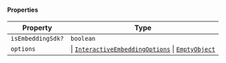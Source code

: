 #### Properties

| Property                                      | Type                                                                                                  |
| --------------------------------------------- | ----------------------------------------------------------------------------------------------------- |
| <a id="isembeddingsdk"></a> `isEmbeddingSdk?` | `boolean`                                                                                             |
| <a id="options"></a> `options`                | \| [`InteractiveEmbeddingOptions`](InteractiveEmbeddingOptions.md) \| [`EmptyObject`](EmptyObject.md) |

